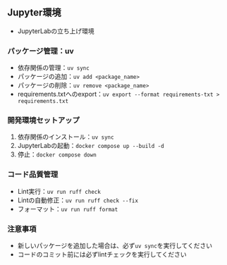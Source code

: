 ## Jupyter環境
- JupyterLabの立ち上げ環境

### パッケージ管理：uv
- 依存関係の管理：`uv sync`
- パッケージの追加：`uv add <package_name>`
- パッケージの削除：`uv remove <package_name>`
- requirements.txtへのexport：`uv export --format requirements-txt > requirements.txt`

### 開発環境セットアップ
1. 依存関係のインストール：`uv sync`
2. JupyterLabの起動：`docker compose up --build -d`
3. 停止：`docker compose down`

### コード品質管理
- Lint実行：`uv run ruff check`
- Lintの自動修正：`uv run ruff check --fix`
- フォーマット：`uv run ruff format`

### 注意事項
- 新しいパッケージを追加した場合は、必ず`uv sync`を実行してください
- コードのコミット前には必ずlintチェックを実行してください
